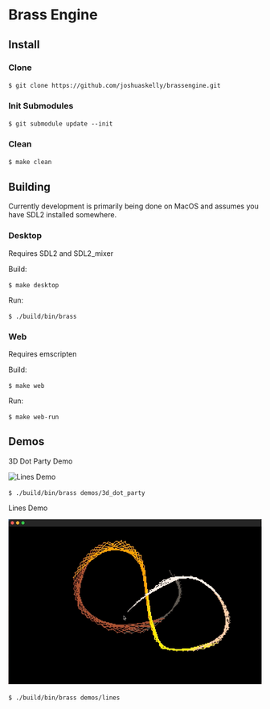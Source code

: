 # Brass Engine

## Install

###  Clone

`$ git clone https://github.com/joshuaskelly/brassengine.git`

### Init Submodules

`$ git submodule update --init`

### Clean

`$ make clean`

## Building

Currently development is primarily being done on MacOS and assumes you have SDL2 installed somewhere.

### Desktop

Requires SDL2 and SDL2_mixer

Build:

`$ make desktop`

Run:

`$ ./build/bin/brass`

### Web

Requires emscripten

Build:

`$ make web`

Run:

`$ make web-run`

## Demos

3D Dot Party Demo

![Lines Demo](.media/3d-dot-party.gif)

`$ ./build/bin/brass demos/3d_dot_party`

Lines Demo

![Lines Demo](.media/lines-demo.gif)

`$ ./build/bin/brass demos/lines`